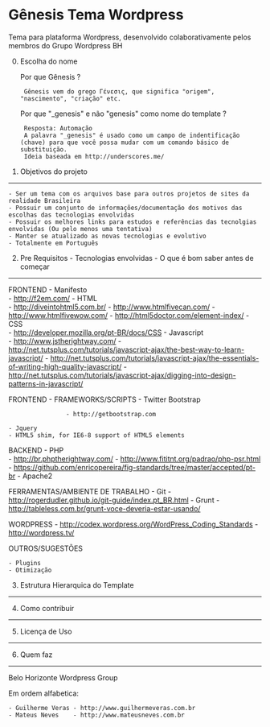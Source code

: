 Gênesis Tema Wordpress
========================

Tema para plataforma Wordpress, desenvolvido colaborativamente pelos membros do Grupo Wordpress BH

0) Escolha do nome

    Por que Gênesis ?

        Gênesis vem do grego Γένεσις, que significa "origem", "nascimento", "criação" etc.

    Por que "_genesis" e não "genesis" como nome do template ?

        Resposta: Automação
        A palavra "_genesis" é usado como um campo de indentificação (chave) para que você possa mudar com um comando básico de substituição.
        Ideia baseada em http://underscores.me/


1) Objetivos do projeto
----------------------------------

    - Ser um tema com os arquivos base para outros projetos de sites da realidade Brasileira
    - Possuir um conjunto de informações/documentação dos motivos das escolhas das tecnologias envolvidas 
    - Possuir os melhores links para estudos e referências das tecnolgias envolvidas (Ou pelo menos uma tentativa)
    - Manter se atualizado as novas tecnologias e evolutivo
    - Totalmente em Português

2) Pre Requisitos - Tecnologias envolvidas - O que é bom saber antes de começar
--------------------------------------------------------------------------------

FRONTEND 
    - Manifesto     
                    - http://f2em.com/
    - HTML          
                    - http://diveintohtml5.com.br/
                    - http://www.htmlfivecan.com/
                    - http://www.htmlfivewow.com/
                    - http://html5doctor.com/element-index/
    - CSS           
                    - http://developer.mozilla.org/pt-BR/docs/CSS
    - Javascript    
                    - http://www.jstherightway.com/
                    - http://net.tutsplus.com/tutorials/javascript-ajax/the-best-way-to-learn-javascript/
                    - http://net.tutsplus.com/tutorials/javascript-ajax/the-essentials-of-writing-high-quality-javascript/
                    - http://net.tutsplus.com/tutorials/javascript-ajax/digging-into-design-patterns-in-javascript/

FRONTEND - FRAMEWORKS/SCRIPTS
    - Twitter Bootstrap     

                    - http://getbootstrap.com

    - Jquery        
    - HTML5 shim, for IE6-8 support of HTML5 elements


BACKEND
    - PHP           
                    - http://br.phptherightway.com/
                    - http://www.fititnt.org/padrao/php-psr.html
                    - https://github.com/enricopereira/fig-standards/tree/master/accepted/pt-br
    - Apache2

FERRAMENTAS/AMBIENTE DE TRABALHO
    - Git
                    - http://rogerdudler.github.io/git-guide/index.pt_BR.html
    - Grunt
                    - http://tableless.com.br/grunt-voce-deveria-estar-usando/

WORDPRESS
                    - http://codex.wordpress.org/WordPress_Coding_Standards
                    - http://wordpress.tv/

OUTROS/SUGESTÕES                   

    - Plugins
    - Otimização


3) Estrutura Hierarquica do Template
------------------------------------

4) Como contribuir
----------------------------------

5) Licença de Uso
----------------------------------

6) Quem faz  
----------------------------------

Belo Horizonte Wordpress Group

Em ordem alfabetica:


    - Guilherme Veras - http://www.guilhermeveras.com.br
    - Mateus Neves    - http://www.mateusneves.com.br